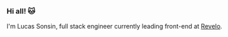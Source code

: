 ### Hi all! 🐱

I'm Lucas Sonsin, full stack engineer currently leading front-end at [Revelo](https://www.revelo.com/).
